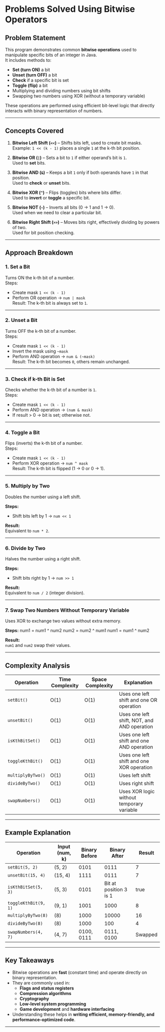# Problems Solved Using Bitwise Operators

## Problem Statement
This program demonstrates common **bitwise operations** used to manipulate specific bits of an integer in Java.  
It includes methods to:
- **Set (turn ON)** a bit  
- **Unset (turn OFF)** a bit  
- **Check** if a specific bit is set  
- **Toggle (flip)** a bit
- Multiplying and dividing numbers using bit shifts
- Swapping two numbers using XOR (without a temporary variable)  

These operations are performed using efficient bit-level logic that directly interacts with binary representation of numbers.

---

## Concepts Covered

1. **Bitwise Left Shift (`<<`)** – Shifts bits left, used to create bit masks.  
   Example: `1 << (k - 1)` places a single `1` at the k-th bit position.

2. **Bitwise OR (`|`)** – Sets a bit to `1` if either operand’s bit is `1`.  
   Used to **set** bits.

3. **Bitwise AND (`&`)** – Keeps a bit `1` only if both operands have `1` in that position.  
   Used to **check** or **unset** bits.

4. **Bitwise XOR (`^`)** – Flips (toggles) bits where bits differ.  
   Used to **invert** or **toggle** a specific bit.

5. **Bitwise NOT (`~`)** – Inverts all bits (0 → 1 and 1 → 0).  
   Used when we need to clear a particular bit.

6. **Bitwise Right Shift (`>>`)** – Moves bits right, effectively dividing by powers of two.  
   Used for bit position checking.

---

## Approach Breakdown

### 1. **Set a Bit**
Turns ON the k-th bit of a number.  
Steps:
- Create mask `1 << (k - 1)`  
- Perform OR operation → `num | mask`  
Result: The k-th bit is always set to `1`.

---

### 2. **Unset a Bit**
Turns OFF the k-th bit of a number.  
Steps:
- Create mask `1 << (k - 1)`  
- Invert the mask using `~mask`  
- Perform AND operation → `num & (~mask)`  
Result: The k-th bit becomes `0`, others remain unchanged.

---

### 3. **Check if k-th Bit is Set**
Checks whether the k-th bit of a number is `1`.  
Steps:
- Create mask `1 << (k - 1)`  
- Perform AND operation → `(num & mask)`  
- If result > 0 → bit is set; otherwise not.

---

### 4. **Toggle a Bit**
Flips (inverts) the k-th bit of a number.  
Steps:
- Create mask `1 << (k - 1)`  
- Perform XOR operation → `num ^ mask`  
Result: The k-th bit is flipped (1 → 0 or 0 → 1).

---

### 5. **Multiply by Two**
Doubles the number using a left shift.

**Steps:**
- Shift bits left by 1 → `num << 1`  

**Result:**  
Equivalent to `num * 2`.

---

### 6. **Divide by Two**
Halves the number using a right shift.

**Steps:**
- Shift bits right by 1 → `num >> 1`  

**Result:**  
Equivalent to `num / 2` (integer division).

---

### 7. **Swap Two Numbers Without Temporary Variable**
Uses XOR to exchange two values without extra memory.

**Steps:**
num1 = num1 ^ num2
num2 = num2 ^ num1
num1 = num1 ^ num2

**Result:**  
`num1` and `num2` swap their values.

---

## Complexity Analysis

| Operation | Time Complexity | Space Complexity | Explanation |
|------------|-----------------|------------------|--------------|
| `setBit()` | O(1) | O(1) | Uses one left shift and one OR operation |
| `unsetBit()` | O(1) | O(1) | Uses one left shift, NOT, and AND operation |
| `isKthBitSet()` | O(1) | O(1) | Uses one left shift and one AND operation |
| `toggleKthBit()` | O(1) | O(1) | Uses one left shift and one XOR operation |
| `multiplyByTwo()` | O(1) | O(1) | Uses left shift |
| `divideByTwo()` | O(1) | O(1) | Uses right shift |
| `swapNumbers()` | O(1) | O(1) | Uses XOR logic without temporary variable |

---

## Example Explanation

| Operation | Input (num, k) | Binary Before | Binary After | Result |
|------------|----------------|----------------|----------------|----------|
| `setBit(5, 2)` | (5, 2) | 0101 | 0111 | 7 |
| `unsetBit(15, 4)` | (15, 4) | 1111 | 0111 | 7 |
| `isKthBitSet(5, 3)` | (5, 3) | 0101 | Bit at position 3 is 1 | true |
| `toggleKthBit(9, 1)` | (9, 1) | 1001 | 1000 | 8 |
| `multiplyByTwo(8)` | (8) | 1000 | 10000 | 16 |
| `divideByTwo(8)` | (8) | 1000 | 100 | 4 |
| `swapNumbers(4, 7)` | (4, 7) | 0100, 0111 | 0111, 0100 | Swapped |

---

## Key Takeaways
- Bitwise operations are **fast** (constant time) and operate directly on binary representation.  
- They are commonly used in:
  - **Flags and status registers**
  - **Compression algorithms**
  - **Cryptography**
  - **Low-level system programming**
  - **Game development** and **hardware interfacing**
- Understanding these helps in **writing efficient, memory-friendly, and performance-optimized code**.

---
